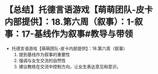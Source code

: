 # 【总结】托德言语游戏【萌萌团队-皮卡内部提供】：18.第六周（叙事）：1-叙事：17-基线作为叙事#教导与带领

-   托德言语游戏【萌萌团队-皮卡内部提供】：18.第六周（叙事）
    1.  提到基线作为叙事的重要性
    2.  强调与女生交流的自然性
    3.  建议教练在交流中控制方向，让女生表达意见和意识。